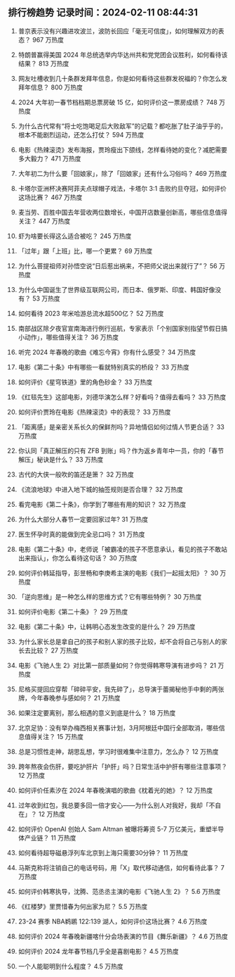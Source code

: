 
## 排行榜趋势 记录时间：2024-02-11 08:44:31
  
  1. 普京表示没有兴趣进攻波兰，波防长回应「毫无可信度」，如何理解双方的表态？ 967 万热度
    
  2. 特朗普赢得美国 2024 年总统选举内华达州共和党党团会议胜利，如何看待该结果？ 813 万热度
    
  3. 网友吐槽收到几十条群发拜年信息，你是如何看待这些群发祝福的？你怎么发拜年信息？ 800 万热度
    
  4. 2024 大年初一春节档档期总票房破 15 亿，如何评价这一票房成绩？ 748 万热度
    
  5. 为什么古代常有“将士吃饱喝足后大败敌军”的记载？都吃胀了肚子油乎乎的，根本不能剧烈运动，还怎么打仗？ 594 万热度
    
  6. 电影《热辣滚烫》发布海报，贾玲瘦出下颌线，怎样看待她的变化？减肥需要多大毅力？ 471 万热度
    
  7. 大年初二为什么要「回娘家」，除了「回娘家」还有什么习俗吗？ 469 万热度
    
  8. 卡塔尔亚洲杯决赛阿菲夫点球帽子戏法，卡塔尔 3:1 击败约旦夺冠，如何评价这场比赛？ 467 万热度
    
  9. 麦当劳、百胜中国去年营收两位数增长，中国开店数量创新高，哪些信息值得关注？ 447 万热度
    
  10. 虾为啥要长得这么适合被吃？ 245 万热度
    
  11. 「过年」跟「上班」比，哪一个更累？ 69 万热度
    
  12. 为什么菩提祖师对孙悟空说“日后惹出祸来，不把师父说出来就行了”？ 56 万热度
    
  13. 为什么中国诞生了世界级互联网公司，而日本、俄罗斯、印度、韩国好像没有？ 53 万热度
    
  14. 如何看待 2023 年米哈游总流水超500亿？ 52 万热度
    
  15. 南部战区除夕夜官宣南海进行例行巡航，专家表示「个别国家别指望节假日搞小动作」，哪些值得关注？ 36 万热度
    
  16. 听完 2024 年春晚的歌曲《难忘今宵》你有什么感受？ 34 万热度
    
  17. 电影《第二十条》中有哪些一看就特别真实的桥段？ 33 万热度
    
  18. 如何评价《星穹铁道》里的角色砂金？ 33 万热度
    
  19. 《红毯先生》这部电影，刘德华演怎么样？好看吗？值得去看吗？ 33 万热度
    
  20. 如何评价贾玲在电影《热辣滚烫》中的表现？ 33 万热度
    
  21. 「距离感」是亲密关系长久的保鲜剂吗？异地情侣如何过情人节更合适？ 33 万热度
    
  22. 你认同「真正解压的只有 ZFB 到账」吗？作为返乡青年中一员，你的「春节解压」秘诀是什么？ 33 万热度
    
  23. 古代的大侠一般吹的笛还是箫？ 32 万热度
    
  24. 《流浪地球》中进入地下城的抽签规则是否合理？ 32 万热度
    
  25. 看完电影《第二十条》，你学到了哪些有用的知识？ 32 万热度
    
  26. 为什么大部分人春节一定要回家过年? 31 万热度
    
  27. 医生怀孕时真的能做到完全忌口吗？ 31 万热度
    
  28. 电影《第二十条》中，老师说「被霸凌的孩子不愿意承认，看见的孩子不敢站出来指认」，你怎么看待这句话？ 30 万热度
    
  29. 如何评价韩延指导，彭昱畅和李庚希主演的电影《我们一起摇太阳》？ 30 万热度
    
  30. 「逆向思维」是一种怎么样的思维方式？它有哪些特例？ 30 万热度
    
  31. 如何评价电影《第二十条》？ 29 万热度
    
  32. 电影《第二十条》中，让韩明心态发生改变的是什么？ 29 万热度
    
  33. 为什么家长总是拿自己的孩子和别人家的孩子比较，却不会将自己与别人的家长去比较？ 27 万热度
    
  34. 电影《飞驰人生 2》对比第一部质量如何？你觉得韩寒导演有进步吗？ 21 万热度
    
  35. 尼格买提回应穿帮「碎碎平安，我先碎了」，总导演于蕾揭秘他手中剩的两张牌，今年春晚参与感如何？ 21 万热度
    
  36. 如果注定要离别，那么相遇的意义到底是什么？ 18 万热度
    
  37. 北京足协：没有举办梅西相关赛事计划，3月阿根廷中国行全部取消，哪些信息值得关注？ 15 万热度
    
  38. 总是习惯性走神，胡思乱想，学习时很难集中注意力，怎么办？ 12 万热度
    
  39. 跨年熬夜会伤肝，要吃护肝片「护肝」吗？日常生活中护肝有哪些注意事项？ 12 万热度
    
  40. 如何评价任素汐在 2024 年春晚演唱的歌曲《枕着光的她》？ 12 万热度
    
  41. 过年收到红包，我总要多回一倍才安心——为什么别人对我好，我却「不自在」？ 12 万热度
    
  42. 如何评价 OpenAI 创始人 Sam Altman 被曝将筹资 5-7 万亿美元，重塑半导体产业链？ 11 万热度
    
  43. 如何看待超导磁悬浮列车北京到上海只需要30分钟？ 11 万热度
    
  44. 马斯克称将注销自己的电话号码，用「X」取代移动通信，如何看待此事？ 7 万热度
    
  45. 如何评价韩寒执导，沈腾、范丞丞主演的电影《飞驰人生 2》？ 5.6 万热度
    
  46. 《红楼梦》里贾惜春为何出家为尼？ 5.5 万热度
    
  47. 23-24 赛季 NBA鹈鹕 122:139 湖人，如何评价这场比赛？ 4.6 万热度
    
  48. 如何评价 2024 年春晚新疆喀什分会场表演的节目《舞乐新疆》？ 4.6 万热度
    
  49. 如何评价 2024 龙年春节档几乎全是喜剧电影？ 4.5 万热度
    
  50. 一个人能聪明到什么程度？ 4.5 万热度
    